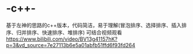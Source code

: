 # -c++-
基于左神的思路的c++版本，代码简洁，易于理解(冒泡排序、选择排序、插入排序、归并排序、快速排序、堆排序)
可结合视频观看
https://www.bilibili.com/video/BV13g41157hK?p=3&vd_source=7e27113b6e5a01abfb51ffd6f93fd264

